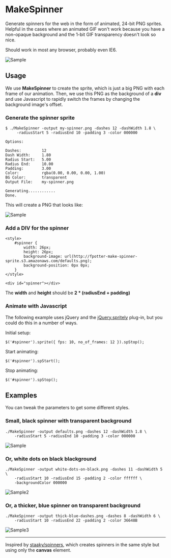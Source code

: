 # MakeSpinner

Generate spinners for the web in the form of animated, 24-bit PNG sprites.  Helpful in the cases where an animated GIF won't work because you have a non-opaque background and the 1-bit GIF transparency doesn't look so nice.

Should work in most any browser, probably even IE6.

![Sample](http://fpotter-make-spinner-sprite.s3.amazonaws.com/defaults.png)

## Usage

We use **MakeSpinner** to create the sprite, which is just a big PNG with each frame of our animation.  Then, we use this PNG as the background of a __div__ and use Javascript to rapidly switch the frames by changing the background image's offset.

### Generate the spinner sprite

    $ ./MakeSpinner -output my-spinner.png -dashes 12 -dashWidth 1.8 \
         -radiusStart 5 -radiusEnd 10 -padding 3 -color 000000
    
    Options:
	
  	Dashes:         12
  	Dash Width:     1.80
  	Radius Start:   5.00
  	Radius End:     10.00
  	Padding:        3.00
  	Color:          rgba(0.00, 0.00, 0.00, 1.00)
  	BG Color:       transparent
  	Output File:    my-spinner.png
  	
  	Generating............
  	Done.

This will create a PNG that looks like:

![Sample](http://fpotter-make-spinner-sprite.s3.amazonaws.com/defaults.png)

### Add a DIV for the spinner

	<style>
		#spinner {
			width: 26px;
			height: 26px;
			background-image: url(http://fpotter-make-spinner-sprite.s3.amazonaws.com/defaults.png);
			background-position: 0px 0px;
		}
	</style>

	<div id="spinner"></div>

The **width** and **height** should be **2 * (radiusEnd + padding)**

### Animate with Javascript

The following example uses jQuery and the [jQuery.spritely](http://spritely.net/) plug-in, but you could do this in a number of ways.

Initial setup:
	
    $('#spinner').sprite({ fps: 10, no_of_frames: 12 }).spStop();

Start animating:

    $('#spinner').spStart();

Stop animating:
	
    $('#spinner').spStop();


## Examples

You can tweak the parameters to get some different styles.

### Small, black spinner with transparent background

	./MakeSpinner -output defaults.png -dashes 12 -dashWidth 1.8 \
		-radiusStart 5 -radiusEnd 10 -padding 3 -color 000000

![Sample](http://fpotter-make-spinner-sprite.s3.amazonaws.com/defaults.png)

### Or, white dots on black blackground

	./MakeSpinner -output white-dots-on-black.png -dashes 11 -dashWidth 5 \
		-radiusStart 10 -radiusEnd 15 -padding 2 -color ffffff \
		-backgroundColor 000000

![Sample2](http://fpotter-make-spinner-sprite.s3.amazonaws.com/white-dots-on-black.png)

### Or, a thicker, blue spinner on transparent background

	./MakeSpinner -output thick-blue-dashes.png -dashes 8 -dashWidth 6 \ 
		-radiusStart 10 -radiusEnd 22 -padding 2 -color 36648B

![Sample3](http://fpotter-make-spinner-sprite.s3.amazonaws.com/thick-blue-dashes.png)

----------------------

Inspired by [staaky/spinners](https://github.com/staaky/spinners), which creates spinners in the same style but using only the __canvas__ element.

